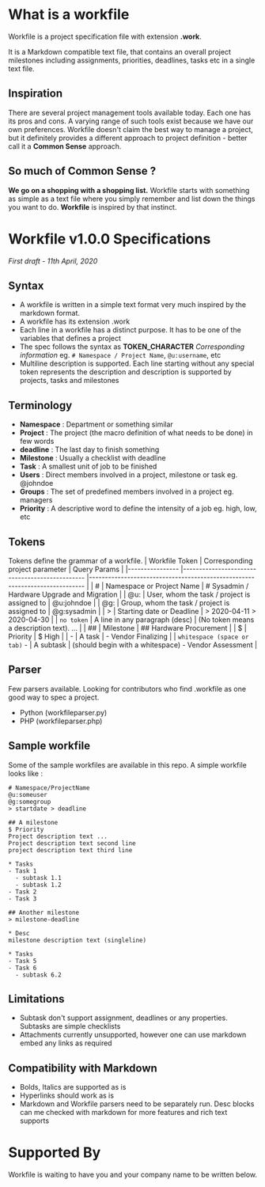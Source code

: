 # What is a workfile
Workfile is a project specification file with extension __.work__. 

It is a Markdown compatible text file, that contains an overall project milestones including assignments, priorities, deadlines, tasks etc in a single text file. 

## Inspiration
There are several project management tools available today. Each one has its pros and cons. A varying range of such tools exist because we have our own preferences. Workfile doesn't claim the best way to manage a project, but it definitely provides a different approach to project definition - better call it a __Common Sense__ approach.

## So much of Common Sense ?
__We go on a shopping with a shopping list.__ Workfile starts with something as simple as a text file where you simply remember and list down the things you want to do.
__Workfile__ is inspired by that instinct.

# Workfile v1.0.0 Specifications
*First draft - 11th April, 2020*

## Syntax
- A workfile is written in a simple text format very much inspired by the markdown format.
- A workfile has its extension .work
- Each line in a workfile has a distinct purpose. It has to be one of the variables that defines a project
- The spec follows the syntax as __TOKEN_CHARACTER__ <space> *Corresponding information* eg. `# Namespace / Project Name`, `@u:username`, etc
- Multiline description is supported. Each line starting without any special token represents the description and description is supported by projects, tasks and milestones
  
## Terminology
- **Namespace** : Department or something similar
- **Project** : The project (the macro definition of what needs to be done) in few words
- **deadline** : The last day to finish something
- **Milestone** : Usually a checklist with deadline
- **Task** : A smallest unit of job to be finished 
- **Users** : Direct members involved in a project, milestone or task eg. @johndoe
- **Groups** : The set of predefined members involved in a project eg. managers
- **Priority** : A descriptive word to define the intensity of a job eg. high, low, etc

## Tokens
Tokens define the grammar of a workfile.
| Workfile Token 	| Corresponding project parameter 	| Query Params 	|
|----------------	|-----------------------------------------------	|----------------------------------------------------------------------------	|
| # 	| Namespace or Project Name 	| # Sysadmin / Hardware Upgrade and Migration 	|
| @u: 	| User, whom the task / project is assigned to 	| @u:johndoe 	|
| @g: 	| Group, whom the task / project is assigned to 	| @g:sysadmin 	|
| > 	| Starting date or Deadline 	| > 2020-04-11 > 2020-04-30 	|
| `no token` | A line in any paragraph (desc) 	| (No token means a description text). ... 	|
| ## 	| Milestone 	| ## Hardware Procurement 	|
| $ 	| Priority 	| $ High 	|
| - 	| A task 	| - Vendor Finalizing 	|
| `whitespace (space or tab)` - 	| A subtask 	| (should begin with a whitespace) - Vendor Assessment |


## Parser
Few parsers available. Looking for contributors who find .workfile as one good way to spec a project.
- Python (workfileparser.py)
- PHP (workfileparser.php)

## Sample workfile
Some of the sample workfiles are available in this repo. A simple workfile looks like :
```
# Namespace/ProjectName
@u:someuser
@g:somegroup
> startdate > deadline

## A milestone
$ Priority
Project description text ...
Project description text second line
project description text third line

* Tasks
- Task 1
  - subtask 1.1
  - subtask 1.2
- Task 2
- Task 3

## Another milestone
> milestone-deadline

* Desc
milestone description text (singleline)

* Tasks
- Task 5
- Task 6
  - subtask 6.2
```

## Limitations
- Subtask don't support assignment, deadlines or any properties. Subtasks are simple checklists
- Attachments currently unsupported, however one can use markdown embed any links as required

## Compatibility with Markdown
- Bolds, Italics are supported as is
- Hyperlinks should work as is
- Markdown and Workfile parsers need to be separately run. Desc blocks can me checked with markdown for more features and rich text supports

# Supported By
Workfile is waiting to have you and your company name to be written below.
